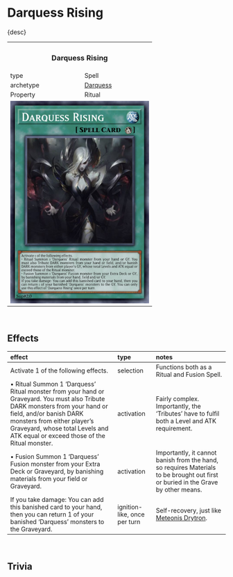 # Darquess Rising

{desc}

<table>
  <tr>
    <th colspan="2"> <h3> Darquess Rising </h3> </th>
  </tr>
  <tr>
    <td> type </td>
    <td> Spell </td>
  </tr>
  <tr>
    <td> archetype </td>
    <td> <a href="../../archetypes/Darquess.md">Darquess</a> </td>
  </tr>
  <tr>
    <td> Property </td>
    <td> Ritual </td>
  </tr>
  <tr>
    <td colspan="2"> <img src="../../../.assets/cards/spells/Darquess Rising.png" width="320px"> </td>
  </tr>
</table>


<br>


## Effects

| effect | type | notes |
| :----- | :--- | :---- |
| Activate 1 of the following effects. | selection | Functions both as a Ritual and Fusion Spell. |
| • Ritual Summon 1 ‘Darquess’ Ritual monster from your hand or Graveyard. You must also Tribute DARK monsters from your hand or field, and/or banish DARK monsters from either player’s Graveyard, whose total Levels and ATK equal or exceed those of the Ritual monster. | activation | Fairly complex. Importantly, the ‘Tributes’ have to fulfil both a Level and ATK requirement. |
| • Fusion Summon 1 ‘Darquess’ Fusion monster from your Extra Deck or Graveyard, by banishing materials from your field or Graveyard. | activation | Importantly, it cannot banish from the hand, so requires Materials to be brought out first or buried in the Grave by other means. |
| If you take damage: You can add this banished card to your hand, then you can return 1 of your banished ‘Darquess’ monsters to the Graveyard. | ignition-like, once per turn | Self-recovery, just like [Meteonis Drytron](https://yugipedia.com/wiki/Meteonis_Drytron). |


<br>


## Trivia
